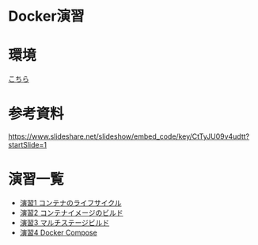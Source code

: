 Docker演習
=========

# 環境
[こちら](prerequisites.md)

# 参考資料
https://www.slideshare.net/slideshow/embed_code/key/CtTyJU09v4udtt?startSlide=1

# 演習一覧
- [演習1 コンテナのライフサイクル](ex01-container-lifecycle.md)
- [演習2 コンテナイメージのビルド](ex02-building-image.md)
- [演習3 マルチステージビルド](ex03-multistage-build.md)
- [演習4 Docker Compose](ex04-docker-compose.md)
